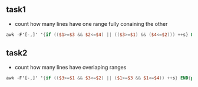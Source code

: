 ## task1
- count how many lines have one range fully conaining the other
```awk
awk -F'[-,]' '{if (($1>=$3 && $2<=$4) || (($3>=$1) && ($4<=$2))) ++s} END{print s}' in.txt
```

## task2
- count how many lines have overlaping ranges
```awk
awk -F'[-,]' '{if (($3>=$1 && $3<=$2) || ($1>=$3 && $1<=$4)) ++s} END{print s}' in.txt
```


